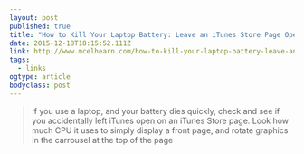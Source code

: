 ```yaml
---
layout: post 
published: true 
title: "How to Kill Your Laptop Battery: Leave an iTunes Store Page Open in iTunes | Kirkville" 
date: 2015-12-18T18:15:52.111Z 
link: http://www.mcelhearn.com/how-to-kill-your-laptop-battery-leave-an-itunes-store-page-open-in-itunes/ 
tags:
  - links
ogtype: article 
bodyclass: post 
---
```


> If you use a laptop, and your battery dies quickly, check and see if you accidentally left iTunes open on an iTunes Store page. Look how much CPU it uses to simply display a front page, and rotate graphics in the carrousel at the top of the page 
